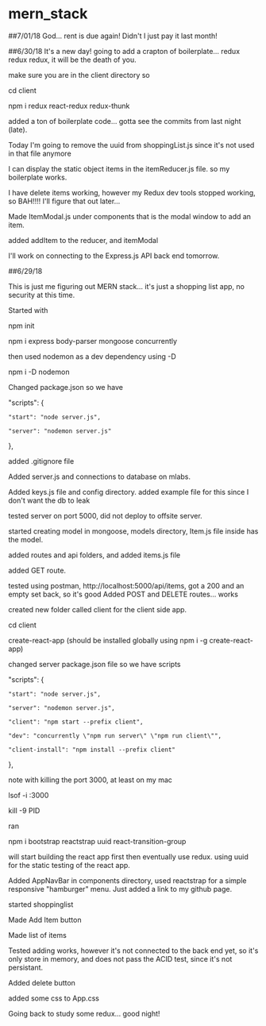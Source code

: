 # mern_stack

##7/01/18
God... rent is due again! Didn't I just pay it last month!


##6/30/18
It's a new day!
going to add a crapton of boilerplate... redux redux redux, it will be the death of you.

make sure you are in the client directory so

cd client

npm i redux react-redux redux-thunk

added a ton of boilerplate code... gotta see the commits from last night (late). 

Today I'm going to remove the uuid from shoppingList.js since it's not used in that file anymore

I can display the static object items in the itemReducer.js file. so my boilerplate works.

I have delete items working, however my Redux dev tools stopped working, so BAH!!!! I'll figure that out later... 

Made ItemModal.js under components that is the modal window to add an item.

added addItem to the reducer, and itemModal

I'll work on connecting to the Express.js API back end tomorrow.

##6/29/18

This is just me figuring out MERN stack... it's just a shopping list app, no security at this time.

Started with 

npm init

npm i express body-parser mongoose concurrently

then used nodemon as a dev dependency using -D

npm i -D nodemon

Changed package.json so we have 

"scripts": {

    "start": "node server.js",

    "server": "nodemon server.js"

  },

  added .gitignore file

Added server.js and connections to database on mlabs.

Added keys.js file and config directory. added example file for this since I don't want the db to leak

tested server on port 5000, did not deploy to offsite server. 

started creating model in mongoose, models directory, Item.js file inside has the model.

added routes and api folders, and added items.js file

added GET route.

tested using postman, http://localhost:5000/api/items, got a 200 and an empty set back, so it's good
Added POST and DELETE routes... works

created new folder called client for the client side app.

cd client

create-react-app (should be installed globally using npm i -g create-react-app)

changed server package.json file so we have scripts 

 "scripts": {

    "start": "node server.js",

    "server": "nodemon server.js",

    "client": "npm start --prefix client",

    "dev": "concurrently \"npm run server\" \"npm run client\"",

    "client-install": "npm install --prefix client"

  },

note with killing the port 3000, at least on my mac

lsof -i :3000

kill -9 PID

ran

npm i bootstrap reactstrap uuid react-transition-group

will start building the react app first then eventually use redux. using uuid for the static testing of the react app. 

Added AppNavBar in components directory, used reactstrap for a simple responsive "hamburger" menu.
Just added a link to my github page. 

started shoppinglist 

Made Add Item button

Made list of items

Tested adding works, however it's not connected to the back end yet, so it's only store in memory, and does not pass the ACID test, since it's not persistant.

Added delete button

added some css to App.css

Going back to study some redux... good night!

